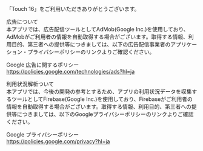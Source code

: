 「Touch 16」をご利用いただきありがとうございます。<br>

広告について<br>
本アプリでは、広告配信ツールとしてAdMob(Google Inc.)を使用しており、AdMobがご利用者の情報を自動取得する場合がございます。取得する情報、利用目的、第三者への提供等につきましては、以下の広告配信事業者のアプリケーション・プライバシーポリシーのリンクよりご確認ください。<br>

Google 広告に関するポリシー<br>
https://policies.google.com/technologies/ads?hl=ja<br>

利用状況解析ついて<br>
本アプリでは、今後の開発の参考とするため、アプリの利用状況データを収集するツールとしてFirebase(Google Inc.)を使用しており、Firebaseがご利用者の情報を自動取得する場合がございます。取得する情報、利用目的、第三者への提供等につきましては、以下のGoogleプライバシーポリシーのリンクよりご確認ください。<br>

Google プライバシーポリシー<br>
https://policies.google.com/privacy?hl=ja
